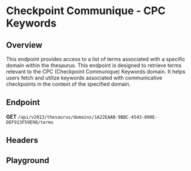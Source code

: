 <script setup>
import "../../../style.css"
import SwaggerUI from "../../../swagger/view/SwaggerUI.vue"
import swaggerJson from "../../../swagger/json/thesaurus/checkpoint-communique/cpc-keywords.json";

const swaggerSpecs = [
  { json:swaggerJson, protected: false },
];
</script>

# Checkpoint Communique - CPC Keywords

## Overview

This endpoint provides access to a list of terms associated with a specific domain within the thesaurus. This endpoint is designed to retrieve terms relevant to the CPC (Checkpoint Communique) Keywords domain. It helps users fetch and utilize keywords associated with communicative checkpoints in the context of the specified domain.


## Endpoint

**GET** `/api/v2013/thesaurus/domains/1A22EAAB-9BBC-4543-890E-DEF913F59E98/terms`

## Headers
<!--@include: ../../../components/common/header/accept.md-->

## Playground

<SwaggerUI :swaggerSpecs="swaggerSpecs" />